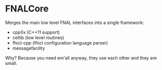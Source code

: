 FNALCore
========
Merges the main low level FNAL interfaces into a single framework:

- cpp0x (C++11 support)
- cetlib (low level routines)
- fhicl-cpp (fhicl configuration language parser)
- messagefacility

Why? Because you need em'all anyway, they use each other and they are
small.
